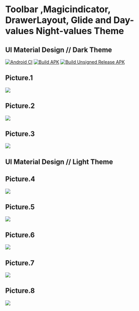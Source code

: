 # Toolbar ,Magicindicator, DrawerLayout, Glide and Day- values Night-values Theme

## UI Material Design // Dark Theme

[![Android CI](https://github.com/debacodex/Debashis-Codex/actions/workflows/android.yml/badge.svg)](https://github.com/debacodex/Debashis-Codex/actions/workflows/android.yml)    [![Build APK](https://github.com/debacodex/Debashis-Codex/actions/workflows/Build-apk.yml/badge.svg)](https://github.com/debacodex/Debashis-Codex/actions/workflows/Build-apk.yml)   [![Build Unsigned Release APK](https://github.com/debacodex/Debashis-Codex/actions/workflows/release-apk.yml/badge.svg)](https://github.com/debacodex/Debashis-Codex/actions/workflows/release-apk.yml)

## Picture.1
<img src="sample screenshot/Screenshot_20250531-211350.Debashis Codex.png"/>

## Picture.2

<img src="sample screenshot/Screenshot_20250531-211400.Debashis Codex.png"/>

## Picture.3

<img src="sample screenshot/Screenshot_20250531-211411.Debashis Codex.png"/>

## UI Material Design // Light Theme

## Picture.4

<img src="sample screenshot/Screenshot_20250531-211427.Debashis Codex.png"/>

## Picture.5

<img src="sample screenshot/Screenshot_20250531-211431.Debashis Codex.png"/>

## Picture.6

<img src="sample screenshot/Screenshot_20250531-211435.Debashis Codex.png"/>

## Picture.7

<img src="sample screenshot/Screenshot_20250531-211442.Debashis Codex.png"/>

## Picture.8

<img src="sample screenshot/Screenshot_20250531-211450.Debashis Codex.png"/>


